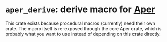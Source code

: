 # `aper_derive`: derive macro for [Aper](https://aper.dev)

This crate exists because procedural macros (currently) need their own
crate. The macro itself is re-exposed through the core Aper crate, which
is probably what you want to use instead of depending on this crate
directly.